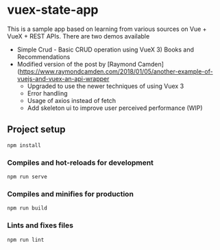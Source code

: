 # vuex-state-app

This is a sample app based on learning from various sources on Vue + VueX + REST APIs.
There are two demos available

* Simple Crud - Basic CRUD operation using VueX 3) Books and Recommendations
* Modified version of the post by [Raymond Camden](https://www.raymondcamden.com/2018/01/05/another-example-of-vuejs-and-vuex-an-api-wrapper
   - Upgraded to use the newer techniques of using Vuex 3
   - Error handling
   - Usage of axios instead of fetch
   - Add skeleton ui to improve user perceived performance (WIP)

## Project setup

```
npm install
```

### Compiles and hot-reloads for development

```
npm run serve
```

### Compiles and minifies for production

```
npm run build
```

### Lints and fixes files

```
npm run lint
```
